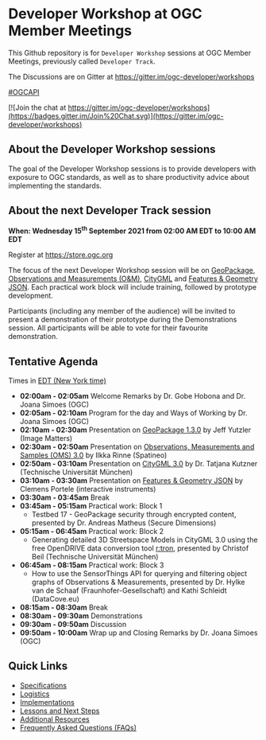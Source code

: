# Developer Workshop at OGC Member Meetings


This Github repository is for `Developer Workshop` sessions at OGC Member Meetings, previously called `Developer Track`.

The Discussions are on Gitter at https://gitter.im/ogc-developer/workshops

[#OGCAPI](https://twitter.com/hashtag/OGCAPI)

[![Join the chat at https://gitter.im/ogc-developer/workshops](https://badges.gitter.im/Join%20Chat.svg)](https://gitter.im/ogc-developer/workshops)



About the Developer Workshop sessions
----------------

The goal of the Developer Workshop sessions is to provide developers with exposure to OGC standards, as well as to share productivity advice about implementing the standards.

About the next Developer Track session
----------------

**When: Wednesday 15<sup>th</sup> September 2021 from 02:00 AM EDT to 10:00 AM EDT**

Register at https://store.ogc.org

The focus of the next Developer Workshop session will be on [GeoPackage](http://www.geopackage.org/), [Observations and Measurements (O&M)](https://www.ogc.org/standards/om), [CityGML](https://www.ogc.org/standards/citygml) and [Features & Geometry JSON](https://www.ogc.org/projects/groups/featgeojsonswg). Each practical work block will include training, followed by prototype development.

Participants (including any member of the audience) will be invited to present a demonstration of their prototype during the Demonstrations session. All participants will be able to vote for their favourite demonstration.


Tentative Agenda
----------------

Times in [EDT (New York time)](https://www.timeanddate.com/worldclock/usa/new-york)


* **02:00am - 02:05am** Welcome Remarks by Dr. Gobe Hobona and Dr. Joana Simoes (OGC)
* **02:05am - 02:10am** Program for the day and Ways of Working by Dr. Joana Simoes (OGC)
* **02:10am - 02:30am** Presentation on [GeoPackage 1.3.0](http://www.geopackage.org/) by Jeff Yutzler (Image Matters)
* **02:30am - 02:50am** Presentation on [Observations, Measurements and Samples (OMS) 3.0](https://www.ogc.org/standards/om) by Ilkka Rinne (Spatineo)
* **02:50am - 03:10am** Presentation on [CityGML 3.0](https://github.com/opengeospatial/CityGML-3.0CM) by Dr. Tatjana Kutzner (Technische Universität München)
* **03:10am - 03:30am** Presentation on [Features & Geometry JSON](https://www.ogc.org/projects/groups/featgeojsonswg) by Clemens Portele (interactive instruments)
* **03:30am - 03:45am** Break
* **03:45am - 05:15am** Practical work: Block 1
  * Testbed 17 - GeoPackage security through encrypted content, presented by Dr. Andreas Matheus (Secure Dimensions)
* **05:15am - 06:45am** Practical work: Block 2
  * Generating detailed 3D Streetspace Models in CityGML 3.0 using the free OpenDRIVE data conversion tool [r:tron](https://www.asg.ed.tum.de/en/gis/software/rtron/), presented by Christof Beil (Technische Universität München)
* **06:45am - 08:15am** Practical work: Block 3
  * How to use the SensorThings API for querying and filtering object graphs of Observations & Measurements, presented by Dr. Hylke van de Schaaf (Fraunhofer-Gesellschaft) and Kathi Schleidt (DataCove.eu)
* **08:15am - 08:30am** Break
* **08:30am - 09:30am** Demonstrations
* **09:30am - 09:50am** Discussion
* **09:50am - 10:00am** Wrap up and Closing Remarks by Dr. Joana Simoes (OGC)

Quick Links
------

* [Specifications](./specs.adoc)
* [Logistics](./logistics.adoc)
* [Implementations](./implementations.adoc)
* [Lessons and Next Steps](./lessonsAndNextSteps.adoc)
* [Additional Resources](./additionalResources.adoc)
* [Frequently Asked Questions (FAQs)](./FAQ.adoc)
